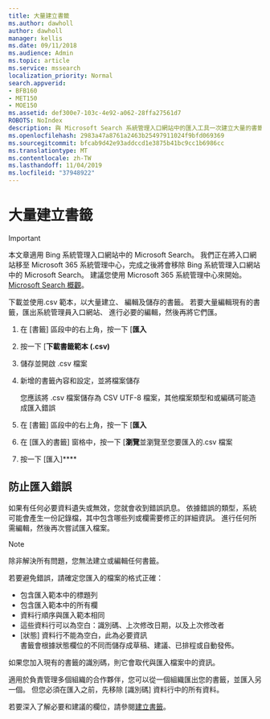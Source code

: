 ```yaml
---
title: 大量建立書籤
ms.author: dawholl
author: dawholl
manager: kellis
ms.date: 09/11/2018
ms.audience: Admin
ms.topic: article
ms.service: mssearch
localization_priority: Normal
search.appverid:
- BFB160
- MET150
- MOE150
ms.assetid: def300e7-103c-4e92-a062-28ffa27561d7
ROBOTS: NoIndex
description: 與 Microsoft Search 系統管理入口網站中的匯入工具一次建立大量的書籤
ms.openlocfilehash: 2983a47a8761a2463b25497911024f9bfd069369
ms.sourcegitcommit: bfcab9d42e93addccd1e3875b41bc9cc1b6986cc
ms.translationtype: MT
ms.contentlocale: zh-TW
ms.lasthandoff: 11/04/2019
ms.locfileid: "37948922"
---
```

# <a name="bulk-create-bookmarks"></a>大量建立書籤

> [!IMPORTANT]
> 本文章適用 Bing 系統管理入口網站中的 Microsoft Search。 我們正在將入口網站移至 Microsoft 365 系統管理中心，完成之後將會移除 Bing 系統管理入口網站中的 Microsoft Search。 建議您使用 Microsoft 365 系統管理中心來開始。 [Microsoft Search 概觀](overview-microsoft-search.md)。
    
下載並使用.csv 範本，以大量建立、 編輯及儲存的書籤。 若要大量編輯現有的書籤，匯出系統管理員入口網站、 進行必要的編輯，然後再將它們匯。
  
1. 在 [書籤] 區段中的右上角，按一下 [**匯入**
    
2. 按一下 [**下載書籤範本 (.csv)**
    
3. 儲存並開啟 .csv 檔案
    
4. 新增的書籤內容和設定，並將檔案儲存

    您應該將 .csv 檔案儲存為 CSV UTF-8 檔案，其他檔案類型和或編碼可能造成匯入錯誤
    
5. 在 [書籤] 區段中的右上角，按一下 [**匯入**
    
6. 在 [匯入的書籤] 窗格中，按一下 [**瀏覽**並瀏覽至您要匯入的.csv 檔案 
    
7. 按一下 [匯入]****

## <a name="prevent-import-errors"></a>防止匯入錯誤      
如果有任何必要資料遺失或無效，您就會收到錯誤訊息。 依據錯誤的類型，系統可能會產生一份記錄檔，其中包含哪些列或欄需要修正的詳細資訊。 進行任何所需編輯，然後再次嘗試匯入檔案。

> [!NOTE]
> 除非解決所有問題，您無法建立或編輯任何書籤。 

若要避免錯誤，請確定您匯入的檔案的格式正確：
- 包含匯入範本中的標題列
- 包含匯入範本中的所有欄
- 資料行順序與匯入範本相同
- 這些資料行可以為空白：識別碼、上次修改日期，以及上次修改者
- [狀態] 資料行不能為空白，此為必要資訊  
書籤會根據狀態欄位的不同而儲存成草稿、建議、已排程或自動發佈。

如果您加入現有的書籤的識別碼，則它會取代與匯入檔案中的資訊。

適用於負責管理多個組織的合作夥伴，您可以從一個組織匯出您的書籤，並匯入另一個。 但您必須在匯入之前，先移除 [識別碼] 資料行中的所有資料。

若要深入了解必要和建議的欄位，請參閱[建立書籤](create-bookmarks.md)。
